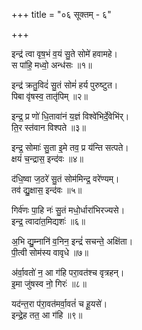 +++
title = "०६ सूक्तम् - ६"

+++

इन्द्र॑ त्वा वृष॒भं व॒यं सु॒ते सोमे॑ हवामहे।  
स पा॑हि॒ मध्वो॒ अन्ध॑सः ॥१॥

इन्द्र॑ क्रतु॒विदं॑ सु॒तं सोमं॑ हर्य पुरुष्टुत।  
पिबा वृ॑षस्व॒ तातृ॑पिम् ॥२॥

इन्द्र॒ प्र णो॑ धि॒तावा॑नं य॒ज्ञं विश्वे॑भिर्दे॒वेभि॑र्।  
ति॒र स्त॑वान विश्पते ॥३॥

इन्द्र॒ सोमाः॑ सु॒ता इ॒मे तव॒ प्र य॑न्ति सत्पते।  
क्षयं॑ च॒न्द्रास॒ इन्द॑वः ॥४॥

द॑धि॒ष्वा ज॒ठरे॑ सु॒तं सोम॑मिन्द्र॒ वरे॑ण्यम्।  
तव॑ द्यु॒क्षास॒ इन्द॑वः ॥५॥

गिर्व॑णः पा॒हि नः॑ सु॒तं मधो॒र्धारा॑भिरज्यसे।  
इन्द्र॒ त्वादा॑त॒मिद्यशः॑ ॥६॥

अ॒भि द्यु॒म्नानि॑ व॒निन॒ इन्द्रं॑ सचन्ते॒ अक्षि॑ता।  
पी॒त्वी सोम॑स्य वावृधे ॥७॥

अ॑र्वा॒वतो॑ न॒ आ ग॑हि परा॒वत॑श्च वृत्रहन्।  
इ॒मा जु॑षस्व नो॒ गिरः॑ ॥८॥

यद॑न्त॒रा प॑रा॒वत॑मर्वा॒वतं॑ च हू॒यसे॑।  
इन्द्रे॒ह तत॒ आ ग॑हि ॥९॥
